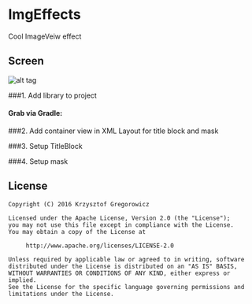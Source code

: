# ImgEffects
Cool ImageVeiw effect
## Screen
![alt tag](https://geocad.waw.pl/repo/presentation_gif.gif)

###1. Add library to project

#### Grab via Gradle:

###2. Add container view in XML Layout for title block and mask

###3. Setup TitleBlock

###4. Setup mask

## License
```
Copyright (C) 2016 Krzysztof Gregorowicz

Licensed under the Apache License, Version 2.0 (the "License");
you may not use this file except in compliance with the License.
You may obtain a copy of the License at

     http://www.apache.org/licenses/LICENSE-2.0

Unless required by applicable law or agreed to in writing, software
distributed under the License is distributed on an "AS IS" BASIS,
WITHOUT WARRANTIES OR CONDITIONS OF ANY KIND, either express or implied.
See the License for the specific language governing permissions and
limitations under the License.
